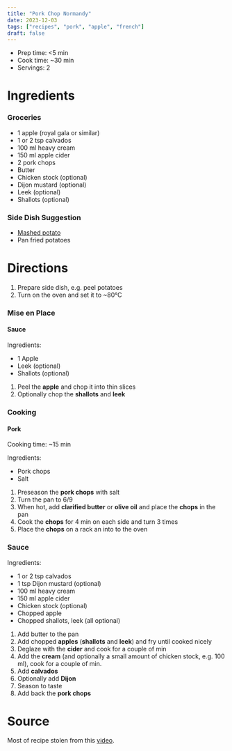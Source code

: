 ```yaml
---
title: "Pork Chop Normandy"
date: 2023-12-03
tags: ["recipes", "pork", "apple", "french"]
draft: false
---
```


- Prep time: <5 min
- Cook time: ~30 min
- Servings: 2

# Ingredients

### Groceries

- 1 apple (royal gala or similar)
- 1 or 2 tsp calvados
- 100 ml heavy cream
- 150 ml apple cider
- 2 pork chops
- Butter
- Chicken stock (optional)
- Dijon mustard (optional)
- Leek (optional)
- Shallots (optional)

### Side Dish Suggestion

- [Mashed potato](/recipes/mashed-potatoes)
- Pan fried potatoes

# Directions

1. Prepare side dish, e.g. peel potatoes
2. Turn on the oven and set it to ~80°C

### Mise en Place

#### Sauce

Ingredients:

- 1 Apple
- Leek (optional)
- Shallots (optional)

1. Peel the **apple** and chop it into thin slices
2. Optionally chop the **shallots** and **leek**

### Cooking

#### Pork

Cooking time: ~15 min

Ingredients:

- Pork chops
- Salt

1. Preseason the **pork chops** with salt
2. Turn the pan to 6/9
3. When hot, add **clarified butter** or **olive oil** and place the **chops** in the pan
4. Cook the **chops** for 4 min on each side and turn 3 times
5. Place the **chops** on a rack an into to the oven

### Sauce

Ingredients:

- 1 or 2 tsp calvados
- 1 tsp Dijon mustard (optional)
- 100 ml heavy cream
- 150 ml apple cider
- Chicken stock (optional)
- Chopped apple
- Chopped shallots, leek (all optional)

1. Add butter to the pan
2. Add chopped **apples** (**shallots** and **leek**) and fry until cooked nicely
3. Deglaze with the **cider** and cook for a couple of min
4. Add the **cream** (and optionally a small amount of chicken stock, e.g. 100 ml), cook
   for a couple of min.
5. Add **calvados**
6. Optionally add **Dijon**
7. Season to taste
8. Add back the **pork chops**

# Source

Most of recipe stolen from this [video](https://www.youtube.com/watch?v=6885ZmOdgNA).
